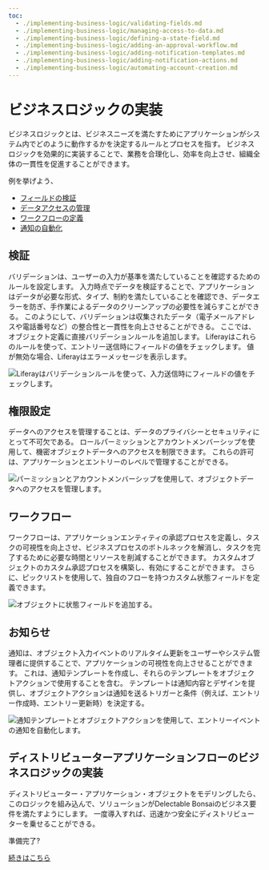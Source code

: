```yaml
---
toc:
  - ./implementing-business-logic/validating-fields.md
  - ./implementing-business-logic/managing-access-to-data.md
  - ./implementing-business-logic/defining-a-state-field.md
  - ./implementing-business-logic/adding-an-approval-workflow.md
  - ./implementing-business-logic/adding-notification-templates.md
  - ./implementing-business-logic/adding-notification-actions.md
  - ./implementing-business-logic/automating-account-creation.md
---
```

# ビジネスロジックの実装

ビジネスロジックとは、ビジネスニーズを満たすためにアプリケーションがシステム内でどのように動作するかを決定するルールとプロセスを指す。 ビジネスロジックを効果的に実装することで、業務を合理化し、効率を向上させ、組織全体の一貫性を促進することができます。

例を挙げよう、

* [フィールドの検証](#validations)
* [データアクセスの管理](#permissions)
* [ワークフローの定義](#workflows)
* [通知の自動化](#notifications)


<!--TASK:
* Integrating with External Systems
* Calculations
* Data Transformation
* Localization
* Logging

Use cron...
-->

## 検証

バリデーションは、ユーザーの入力が基準を満たしていることを確認するためのルールを設定します。 入力時点でデータを検証することで、アプリケーションはデータが必要な形式、タイプ、制約を満たしていることを確認でき、データエラーを防ぎ、手作業によるデータのクリーンアップの必要性を減らすことができる。 このようにして、バリデーションは収集されたデータ（電子メールアドレスや電話番号など）の整合性と一貫性を向上させることができる。 ここでは、オブジェクト定義に直接バリデーションルールを追加します。 Liferayはこれらのルールを使って、エントリー送信時にフィールドの値をチェックします。 値が無効な場合、Liferayはエラーメッセージを表示します。

![Liferayはバリデーションルールを使って、入力送信時にフィールドの値をチェックします。](./implementing-business-logic/images/01.png)

## 権限設定

データへのアクセスを管理することは、データのプライバシーとセキュリティにとって不可欠である。 ロールパーミッションとアカウントメンバーシップを使用して、機密オブジェクトデータへのアクセスを制限できます。 これらの許可は、アプリケーションとエントリーのレベルで管理することができる。

![パーミッションとアカウントメンバーシップを使用して、オブジェクトデータへのアクセスを管理します。](./implementing-business-logic/images/02.png)

## ワークフロー

ワークフローは、アプリケーションエンティティの承認プロセスを定義し、タスクの可視性を向上させ、ビジネスプロセスのボトルネックを解消し、タスクを完了するために必要な時間とリソースを削減することができます。 カスタムオブジェクトのカスタム承認プロセスを構築し、有効にすることができます。 さらに、ピックリストを使用して、独自のフローを持つカスタム状態フィールドを定義できます。

![オブジェクトに状態フィールドを追加する。](./implementing-business-logic/images/03.png)

## お知らせ

通知は、オブジェクト入力イベントのリアルタイム更新をユーザーやシステム管理者に提供することで、アプリケーションの可視性を向上させることができます。 これは、通知テンプレートを作成し、それらのテンプレートをオブジェクトアクションで使用することを含む。 テンプレートは通知内容とデザインを提供し、オブジェクトアクションは通知を送るトリガーと条件（例えば、エントリー作成時、エントリー更新時）を決定する。

![通知テンプレートとオブジェクトアクションを使用して、エントリーイベントの通知を自動化します。](./implementing-business-logic/images/04.png)

## ディストリビューターアプリケーションフローのビジネスロジックの実装

ディストリビューター・アプリケーション・オブジェクトをモデリングしたら、このロジックを組み込んで、ソリューションがDelectable Bonsaiのビジネス要件を満たすようにします。 一度導入すれば、迅速かつ安全にディストリビューターを乗せることができる。

準備完了?

[続きはこちら](./implementing-business-logic/validating-fields.md)
